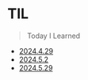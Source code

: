 # TIL
> Today I Learned
- [2024.4.29](./days/2024_4_29.md)
- [2024.5.2](./days/2024_5_2.md)
- [2024.5.29](./days/2024_5_29.md)